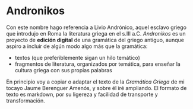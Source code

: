 # Andronikos

Con este nombre hago referencia a Livio Andrónico, aquel esclavo griego que introdujo en Roma la literatura griega en el s.III a.C. *Andronikos* es un proyecto de **edición digital** de una gramática del griego antiguo, aunque aspiro a incluir de algún modo algo más que la gramática:

- textos (que preferiblemente sigan un hilo temático)
- fragmentos de literatura, organizados por temática, para enseñar la cultura griega con sus propias palabras

En principio voy a copiar o adaptar el texto de la *Gramática Griega* de mi tocayo Jaume Berenguer Amenós, y sobre él iré ampliando. El formato de texto es markdown, por su ligereza y facilidad de transporte y transformación.
